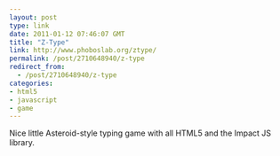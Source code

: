 ```yaml
---
layout: post
type: link
date: 2011-01-12 07:46:07 GMT
title: "Z-Type"
link: http://www.phoboslab.org/ztype/
permalink: /post/2710648940/z-type
redirect_from: 
  - /post/2710648940/z-type
categories:
- html5
- javascript
- game
---
```

Nice little Asteroid-style typing game with all HTML5 and the Impact JS library.